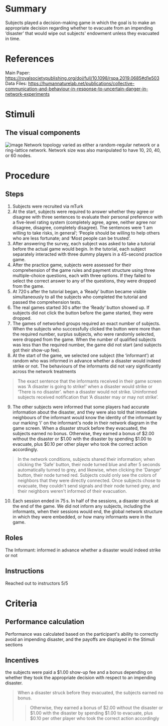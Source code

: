 # Summary
Subjects played a decision-making game in which the goal is to make an appropriate decision regarding whether to evacuate from an impending ‘disaster’ that would wipe out subjects' endowment unless they evacuated in time. 

# References
Main Paper: https://royalsocietypublishing.org/doi/full/10.1098/rspa.2019.0685#d1e503
Data Files: https://humannaturelab.net/publications/collective-communication-and-behaviour-in-response-to-uncertain-danger-in-network-experiments

# Stimuli
## The visual components
![image](https://user-images.githubusercontent.com/78745728/117169986-9b2cbf00-ad97-11eb-84d7-66849fa6f64d.png)
Network topology varied as either a random-regular network or a ring-lattice network. Network size was also manipulated to have 10, 20, 40, or 60 nodes.

# Procedure
## Steps
1. Subjects were recruited via mTurk 
2. At the start, subjects were required to answer whether they agree or disagree with three sentences to evaluate their personal preference with a five-level rating system (completely agree, agree, neither agree nor disagree, disagree, completely disagree). The sentences were ‘I am willing to take risks, in general’; ‘People should be willing to help others who are less fortunate; and ‘Most people can be trusted’.
3. After answering the survey, each subject was asked to take a tutorial before the actual game would begin. In the tutorial, each subject separately interacted with three dummy players in a 45-second practice game.
4. After the practice game, subjects were assessed for their comprehension of the game rules and payment structure using three multiple-choice questions, each with three options. If they failed to select the correct answer to any of the questions, they were dropped from the game. 
5. At 720 s after the tutorial began, a ‘Ready’ button became visible simultaneously to all the subjects who completed the tutorial and passed the comprehension tests. 
6. The real games started 30 s after the ‘Ready’ button showed up. If subjects did not click the button before the game started, they were dropped. 
7. The games of networked groups required an exact number of subjects. When the subjects who successfully clicked the button were more than the required number, surplus subjects, who were randomly selected, were dropped from the game. When the number of qualified subjects was less than the required number, the game did not start (and subjects got their show-up fee). 
8. At the start of the game, we selected one subject (the ‘informant’) at random who was informed in advance whether a disaster would indeed strike or not. The behaviours of the informants did not vary significantly across the network treatments
>  The exact sentence that the informants received in their game screen was ‘A disaster is going to strike!’ when a disaster would strike or ‘There is no disaster’. when a disaster would not strike. Uninformed subjects received notification that ‘A disaster may or may not strike’.
9. The other subjects were informed that some players had accurate information about the disaster, and they were also told that immediate neighbours of the informant would know the identity of the informant by our marking ‘i’ on the informant's node in their network diagram in the game screen. When a disaster struck before they evacuated, the subjects earned no bonus. Otherwise, they earned a bonus of $2.00 without the disaster or $1.00 with the disaster by spending $1.00 to evacuate, plus $0.10 per other player who took the correct action accordingly.
>  In the network conditions, subjects shared their information; when clicking the 'Safe' button, their node turned blue and after 5 seconds automatically turned to grey, and likewise, when clicking the 'Danger' button, their node turned red. Subjects could only see the colors of neighbors that they were directly connected. Once subjects chose to evacuate, they couldn't send signals and their node turned grey, and their neighbors weren't informed of their evacuation.
10. Each session ended in 75 s. In half of the sessions, a disaster struck at the end of the game. We did not inform any subjects, including the informants, when their sessions would end, the global network structure in which they were embedded, or how many informants were in the game.

## Roles 
The Informant: informed in advance whether a disaster would indeed strike or not

## Instructions
Reached out to instructors 5/5

# Criteria
## Performance calculation
Performance was calculated based on the participant's ability to correctly avoid an impending disaster, and the payoffs are displayed in the Stimuli sections

## Incentives
the subjects were paid a $1.00 show-up fee and a bonus depending on whether they took the appropriate decision with respect to an impending disaster.
> When a disaster struck before they evacuated, the subjects earned no bonus. 
> > Otherwise, they earned a bonus of $2.00 without the disaster or $1.00 with the disaster by spending $1.00 to evacuate, plus $0.10 per other player who took the correct action accordingly
